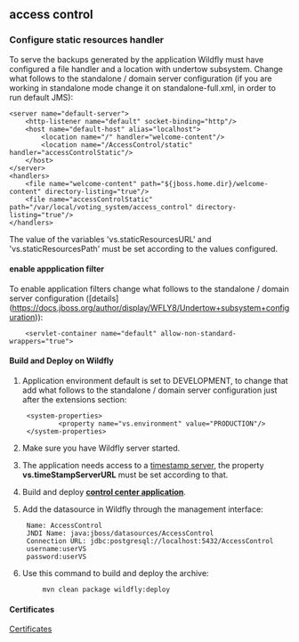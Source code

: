 ## access control

### Configure static resources handler
To serve the backups generated by the application Wildfly must have configured a file handler and a location with undertow subsystem. 
Change what follows to the standalone / domain  server configuration (if you are working in standalone mode change it on standalone-full.xml, in order to run default JMS):

    <server name="default-server">
        <http-listener name="default" socket-binding="http"/>
        <host name="default-host" alias="localhost">
            <location name="/" handler="welcome-content"/>
            <location name="/AccessControl/static" handler="accessControlStatic"/>
        </host>
    </server>
    <handlers>
        <file name="welcome-content" path="${jboss.home.dir}/welcome-content" directory-listing="true"/>
        <file name="accessControlStatic" path="/var/local/voting_system/access_control" directory-listing="true"/>
    </handlers>

The value of the variables 'vs.staticResourcesURL' and 'vs.staticResourcesPath' must be set according to the values configured.

#### enable appplication filter
To enable application filters change what follows to the standalone / domain  server configuration 
([details] (https://docs.jboss.org/author/display/WFLY8/Undertow+subsystem+configuration)):
    
        <servlet-container name="default" allow-non-standard-wrappers="true">

#### Build and Deploy on Wildfly
1. Application environment default is set to DEVELOPMENT, to change that add what follows to the standalone / domain 
server configuration just after the extensions section:

        <system-properties>
                <property name="vs.environment" value="PRODUCTION"/>
        </system-properties>

2. Make sure you have  Wildfly server started.
3. The application needs access to a [timestamp server](https://github.com/votingsystem/votingsystem/tree/master/TimeStampServer),
the property **vs.timeStampServerURL** must be set according to that.
4. Build and deploy [**control center application**](https://github.com/votingsystem/votingsystem/tree/master/ControlCenter).
5. Add the datasource in Wildfly through the management interface:

        Name: AccessControl
        JNDI Name: java:jboss/datasources/AccessControl
        Connection URL: jdbc:postgresql://localhost:5432/AccessControl
        username:userVS
        password:userVS
        
6. Use this command to build and deploy the archive:

            mvn clean package wildfly:deploy
            
#### Certificates
[Certificates](src/main/webapp/WEB-INF/votingsystem/certs/readme.md)